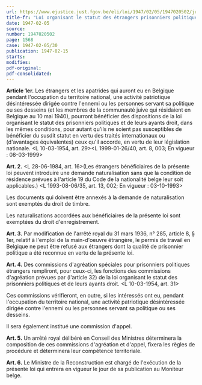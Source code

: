 ```yaml
---
url: https://www.ejustice.just.fgov.be/eli/loi/1947/02/05/1947020502/justel
title-fr: "Loi organisant le statut des étrangers prisonniers politiques. (NOTE : Consultation des versions antérieures à partir du 15-02-1947 et mise à jour au 26-02-1999)"
date: 1947-02-05
source:
number: 1947020502
page: 1568
case: 1947-02-05/30
publication: 1947-02-15
starts:
modifies:
pdf-original:
pdf-consolidated:
---
```


**Article 1er.** Les étrangers et les apatrides qui auront eu en Belgique pendant l'occupation du territoire national, une activité patriotique désintéressée dirigée contre l'ennemi ou les personnes servant sa politique ou ses desseins (et les membres de la communauté juive qui résidaient en Belgique au 10 mai 1940), pourront bénéficier des dispositions de la loi organisant le statut des prisonniers politiques et de leurs ayants droit, dans les mêmes conditions, pour autant qu'ils ne soient pas susceptibles de bénéficier du susdit statut en vertu des traités internationaux ou (d'avantages équivalentes) ceux qu'il accorde, en vertu de leur législation nationale. <L 10-03-1954, art. 29><L 1999-01-26/40, art. 8, 003;  En vigueur :  08-03-1999>

**Art. 2.** <L 28-06-1984, art. 16>(Les étrangers bénéficiaires de la présente loi peuvent introduire une demande naturalisation sans que la condition de résidence prévues à l'article 19 du Code de la nationalité belge leur soit applicables.) <L 1993-08-06/35, art. 13, 002;  En vigueur :  03-10-1993>

Les documents qui doivent être annexés à la demande de naturalisation sont exemptés du droit de timbre.

Les naturalisations accordées aux bénéficiaires de la présente loi sont exemptées du droit d'enregistrement.

**Art. 3.** Par modification de l'arrêté royal du 31 mars 1936, n° 285, article 8, § 1er, relatif à l'emploi de la main-d'oeuvre étrangère, le permis de travail en Belgique ne peut être refusé aux étrangers dont la qualité de prisonnier politique a été reconnue en vertu de la présente loi.

**Art. 4.** Des commissions d'agréation spéciales pour prisonniers politiques étrangers rempliront, pour ceux-ci, les fonctions des commissions d'agréation prévues par (l'article 32) de la loi organisant le statut des prisonniers politiques et de leurs ayants droit. <L 10-03-1954, art. 31>

Ces commissions vérifieront, en outre, si les intéressés ont eu, pendant l'occupation du territoire national, une activité patriotique désintéressée dirigée contre l'ennemi ou les personnes servant sa politique ou ses desseins.

Il sera également institué une commission d'appel.

**Art. 5.** Un arrêté royal délibéré en Conseil des Ministres déterminera la composition de ces commissions d'agréation et d'appel, fixera les règles de procédure et déterminera leur compétence territoriale.

**Art. 6.** Le Ministre de la Reconstruction est chargé de l'exécution de la présente loi qui entrera en vigueur le jour de sa publication au Moniteur belge.
